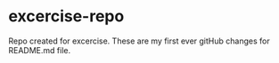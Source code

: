 # excercise-repo
Repo created for excercise.
These are my first ever gitHub changes for README.md file.
